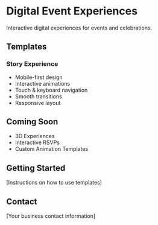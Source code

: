 
# Digital Event Experiences

Interactive digital experiences for events and celebrations.

## Templates

### Story Experience
- Mobile-first design
- Interactive animations
- Touch & keyboard navigation
- Smooth transitions
- Responsive layout

## Coming Soon
- 3D Experiences
- Interactive RSVPs
- Custom Animation Templates

## Getting Started
[Instructions on how to use templates]

## Contact
[Your business contact information]
